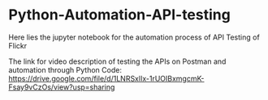 # Python-Automation-API-testing
Here lies the jupyter notebook for the automation process of API Testing of Flickr

The link for video description of testing the APIs on Postman and automation through Python Code:
https://drive.google.com/file/d/1LNRSxlIx-1rUOIBxmgcmK-Fsay9vCzOs/view?usp=sharing
